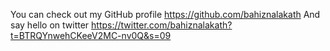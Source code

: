 You can check out my  GitHub  profile https://github.com/bahiznalakath And say hello on twitter https://twitter.com/bahiznalakath?t=BTRQYnwehCKeeV2MC-nv0Q&s=09

